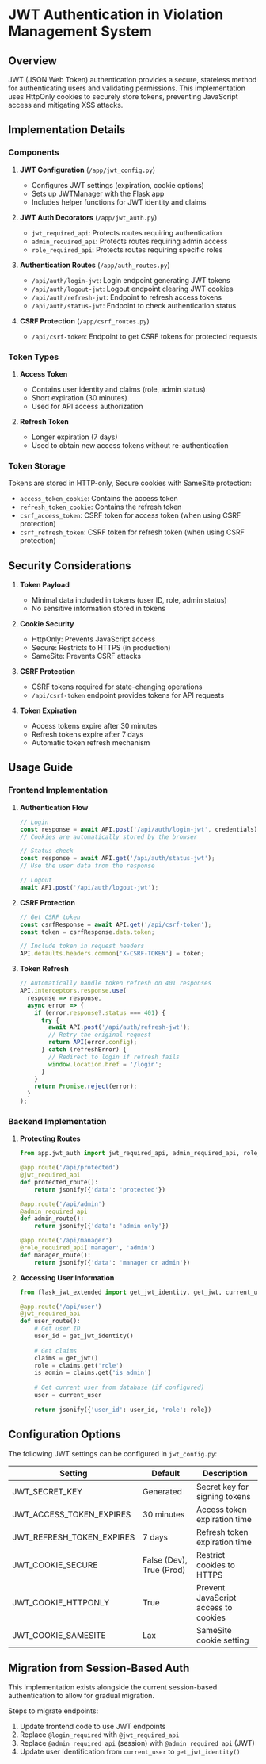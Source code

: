 # JWT Authentication in Violation Management System

## Overview

JWT (JSON Web Token) authentication provides a secure, stateless method for authenticating users and validating permissions. This implementation uses HttpOnly cookies to securely store tokens, preventing JavaScript access and mitigating XSS attacks.

## Implementation Details

### Components

1. **JWT Configuration** (`/app/jwt_config.py`)
   - Configures JWT settings (expiration, cookie options)
   - Sets up JWTManager with the Flask app
   - Includes helper functions for JWT identity and claims

2. **JWT Auth Decorators** (`/app/jwt_auth.py`)
   - `jwt_required_api`: Protects routes requiring authentication
   - `admin_required_api`: Protects routes requiring admin access
   - `role_required_api`: Protects routes requiring specific roles

3. **Authentication Routes** (`/app/auth_routes.py`)
   - `/api/auth/login-jwt`: Login endpoint generating JWT tokens
   - `/api/auth/logout-jwt`: Logout endpoint clearing JWT cookies
   - `/api/auth/refresh-jwt`: Endpoint to refresh access tokens
   - `/api/auth/status-jwt`: Endpoint to check authentication status

4. **CSRF Protection** (`/app/csrf_routes.py`)
   - `/api/csrf-token`: Endpoint to get CSRF tokens for protected requests

### Token Types

1. **Access Token**
   - Contains user identity and claims (role, admin status)
   - Short expiration (30 minutes)
   - Used for API access authorization

2. **Refresh Token**
   - Longer expiration (7 days)
   - Used to obtain new access tokens without re-authentication

### Token Storage

Tokens are stored in HTTP-only, Secure cookies with SameSite protection:

- `access_token_cookie`: Contains the access token
- `refresh_token_cookie`: Contains the refresh token
- `csrf_access_token`: CSRF token for access token (when using CSRF protection)
- `csrf_refresh_token`: CSRF token for refresh token (when using CSRF protection)

## Security Considerations

1. **Token Payload**
   - Minimal data included in tokens (user ID, role, admin status)
   - No sensitive information stored in tokens

2. **Cookie Security**
   - HttpOnly: Prevents JavaScript access
   - Secure: Restricts to HTTPS (in production)
   - SameSite: Prevents CSRF attacks

3. **CSRF Protection**
   - CSRF tokens required for state-changing operations
   - `/api/csrf-token` endpoint provides tokens for API requests

4. **Token Expiration**
   - Access tokens expire after 30 minutes
   - Refresh tokens expire after 7 days
   - Automatic token refresh mechanism

## Usage Guide

### Frontend Implementation

1. **Authentication Flow**
   ```javascript
   // Login
   const response = await API.post('/api/auth/login-jwt', credentials);
   // Cookies are automatically stored by the browser
   
   // Status check
   const response = await API.get('/api/auth/status-jwt');
   // Use the user data from the response
   
   // Logout
   await API.post('/api/auth/logout-jwt');
   ```

2. **CSRF Protection**
   ```javascript
   // Get CSRF token
   const csrfResponse = await API.get('/api/csrf-token');
   const token = csrfResponse.data.token;
   
   // Include token in request headers
   API.defaults.headers.common['X-CSRF-TOKEN'] = token;
   ```

3. **Token Refresh**
   ```javascript
   // Automatically handle token refresh on 401 responses
   API.interceptors.response.use(
     response => response,
     async error => {
       if (error.response?.status === 401) {
         try {
           await API.post('/api/auth/refresh-jwt');
           // Retry the original request
           return API(error.config);
         } catch (refreshError) {
           // Redirect to login if refresh fails
           window.location.href = '/login';
         }
       }
       return Promise.reject(error);
     }
   );
   ```

### Backend Implementation

1. **Protecting Routes**
   ```python
   from app.jwt_auth import jwt_required_api, admin_required_api, role_required_api
   
   @app.route('/api/protected')
   @jwt_required_api
   def protected_route():
       return jsonify({'data': 'protected'})
   
   @app.route('/api/admin')
   @admin_required_api
   def admin_route():
       return jsonify({'data': 'admin only'})
   
   @app.route('/api/manager')
   @role_required_api('manager', 'admin')
   def manager_route():
       return jsonify({'data': 'manager or admin'})
   ```

2. **Accessing User Information**
   ```python
   from flask_jwt_extended import get_jwt_identity, get_jwt, current_user
   
   @app.route('/api/user')
   @jwt_required_api
   def user_route():
       # Get user ID
       user_id = get_jwt_identity()
       
       # Get claims
       claims = get_jwt()
       role = claims.get('role')
       is_admin = claims.get('is_admin')
       
       # Get current user from database (if configured)
       user = current_user
       
       return jsonify({'user_id': user_id, 'role': role})
   ```

## Configuration Options

The following JWT settings can be configured in `jwt_config.py`:

| Setting | Default | Description |
|---------|---------|-------------|
| JWT_SECRET_KEY | Generated | Secret key for signing tokens |
| JWT_ACCESS_TOKEN_EXPIRES | 30 minutes | Access token expiration time |
| JWT_REFRESH_TOKEN_EXPIRES | 7 days | Refresh token expiration time |
| JWT_COOKIE_SECURE | False (Dev), True (Prod) | Restrict cookies to HTTPS |
| JWT_COOKIE_HTTPONLY | True | Prevent JavaScript access to cookies |
| JWT_COOKIE_SAMESITE | Lax | SameSite cookie setting |

## Migration from Session-Based Auth

This implementation exists alongside the current session-based authentication to allow for gradual migration.

Steps to migrate endpoints:
1. Update frontend code to use JWT endpoints
2. Replace `@login_required` with `@jwt_required_api`
3. Replace `@admin_required_api` (session) with `@admin_required_api` (JWT)
4. Update user identification from `current_user` to `get_jwt_identity()` 